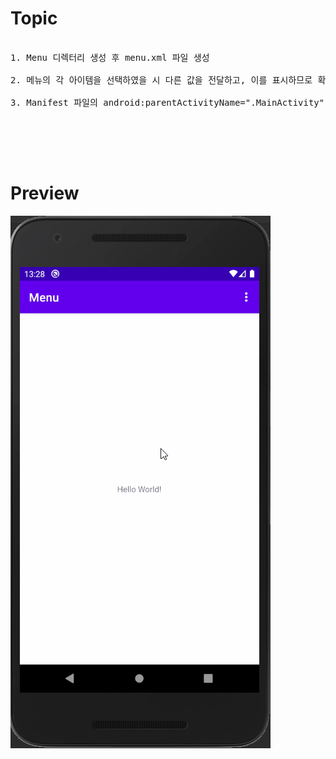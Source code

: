 # Topic

<pre>

1. Menu 디렉터리 생성 후 menu.xml 파일 생성

2. 메뉴의 각 아이템을 선택하였을 시 다른 값을 전달하고, 이를 표시하므로 확인

3. Manifest 파일의 android:parentActivityName=".MainActivity" 을 추가하여 뒤로가기 버튼 생성


</pre>

<br><br>

# Preview

![preview](preview.gif)
